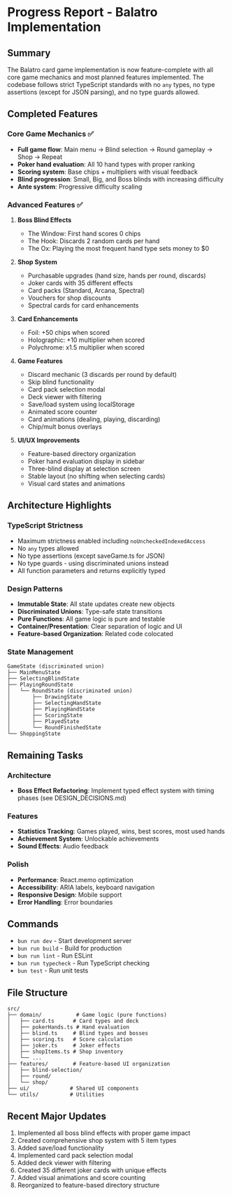 # Progress Report - Balatro Implementation

## Summary
The Balatro card game implementation is now feature-complete with all core game mechanics and most planned features implemented. The codebase follows strict TypeScript standards with no `any` types, no type assertions (except for JSON parsing), and no type guards allowed.

## Completed Features

### Core Game Mechanics ✅
- **Full game flow**: Main menu → Blind selection → Round gameplay → Shop → Repeat
- **Poker hand evaluation**: All 10 hand types with proper ranking
- **Scoring system**: Base chips + multipliers with visual feedback
- **Blind progression**: Small, Big, and Boss blinds with increasing difficulty
- **Ante system**: Progressive difficulty scaling

### Advanced Features ✅
1. **Boss Blind Effects**
   - The Window: First hand scores 0 chips
   - The Hook: Discards 2 random cards per hand
   - The Ox: Playing the most frequent hand type sets money to $0

2. **Shop System**
   - Purchasable upgrades (hand size, hands per round, discards)
   - Joker cards with 35 different effects
   - Card packs (Standard, Arcana, Spectral)
   - Vouchers for shop discounts
   - Spectral cards for card enhancements

3. **Card Enhancements**
   - Foil: +50 chips when scored
   - Holographic: +10 multiplier when scored
   - Polychrome: x1.5 multiplier when scored

4. **Game Features**
   - Discard mechanic (3 discards per round by default)
   - Skip blind functionality
   - Card pack selection modal
   - Deck viewer with filtering
   - Save/load system using localStorage
   - Animated score counter
   - Card animations (dealing, playing, discarding)
   - Chip/mult bonus overlays

5. **UI/UX Improvements**
   - Feature-based directory organization
   - Poker hand evaluation display in sidebar
   - Three-blind display at selection screen
   - Stable layout (no shifting when selecting cards)
   - Visual card states and animations

## Architecture Highlights

### TypeScript Strictness
- Maximum strictness enabled including `noUncheckedIndexedAccess`
- No `any` types allowed
- No type assertions (except saveGame.ts for JSON)
- No type guards - using discriminated unions instead
- All function parameters and returns explicitly typed

### Design Patterns
- **Immutable State**: All state updates create new objects
- **Discriminated Unions**: Type-safe state transitions
- **Pure Functions**: All game logic is pure and testable
- **Container/Presentation**: Clear separation of logic and UI
- **Feature-based Organization**: Related code colocated

### State Management
```
GameState (discriminated union)
├── MainMenuState
├── SelectingBlindState  
├── PlayingRoundState
│   └── RoundState (discriminated union)
│       ├── DrawingState
│       ├── SelectingHandState
│       ├── PlayingHandState
│       ├── ScoringState
│       ├── PlayedState
│       └── RoundFinishedState
└── ShoppingState
```

## Remaining Tasks

### Architecture
- **Boss Effect Refactoring**: Implement typed effect system with timing phases (see DESIGN_DECISIONS.md)

### Features
- **Statistics Tracking**: Games played, wins, best scores, most used hands
- **Achievement System**: Unlockable achievements
- **Sound Effects**: Audio feedback

### Polish
- **Performance**: React.memo optimization
- **Accessibility**: ARIA labels, keyboard navigation
- **Responsive Design**: Mobile support
- **Error Handling**: Error boundaries

## Commands
- `bun run dev` - Start development server
- `bun run build` - Build for production  
- `bun run lint` - Run ESLint
- `bun run typecheck` - Run TypeScript checking
- `bun test` - Run unit tests

## File Structure
```
src/
├── domain/           # Game logic (pure functions)
│   ├── card.ts      # Card types and deck
│   ├── pokerHands.ts # Hand evaluation
│   ├── blind.ts     # Blind types and bosses
│   ├── scoring.ts   # Score calculation
│   ├── joker.ts     # Joker effects
│   ├── shopItems.ts # Shop inventory
│   └── ...
├── features/        # Feature-based UI organization
│   ├── blind-selection/
│   ├── round/
│   └── shop/
├── ui/             # Shared UI components
└── utils/          # Utilities
```

## Recent Major Updates
1. Implemented all boss blind effects with proper game impact
2. Created comprehensive shop system with 5 item types
3. Added save/load functionality
4. Implemented card pack selection modal
5. Added deck viewer with filtering
6. Created 35 different joker cards with unique effects
7. Added visual animations and score counting
8. Reorganized to feature-based directory structure